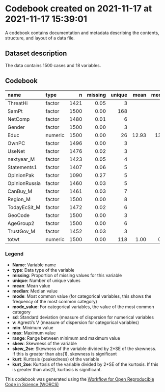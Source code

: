 Codebook created on 2021-11-17 at 2021-11-17 15:39:01
================

A codebook contains documentation and metadata describing the contents,
structure, and layout of a data file.

## Dataset description

The data contains 1500 cases and 18
variables.

## Codebook

| name          | type    |    n | missing | unique |  mean | median |    mode | mode\_value |   sd |    v |  min |   max | range | skew | skew\_2se |  kurt | kurt\_2se |
| :------------ | :------ | ---: | ------: | -----: | ----: | -----: | ------: | :---------- | ---: | ---: | ---: | ----: | ----: | ---: | --------: | ----: | --------: |
| ThreatHi      | factor  | 1421 |    0.05 |      3 |       |        |  842.00 | 0           |      | 0.48 |      |       |       |      |           |       |           |
| SamPt         | factor  | 1500 |    0.00 |    168 |       |        |    9.00 | 1           |      | 0.99 |      |       |       |      |           |       |           |
| NetComp       | factor  | 1480 |    0.01 |      6 |       |        |  695.00 | 1           |      | 0.67 |      |       |       |      |           |       |           |
| Gender        | factor  | 1500 |    0.00 |      3 |       |        |  907.00 | Female      |      | 0.48 |      |       |       |      |           |       |           |
| Educ          | numeric | 1500 |    0.00 |     26 | 12.93 |  13.00 |   13.00 |             | 2.96 |      | 5.00 | 49.00 | 44.00 | 2.88 |     22.81 | 25.87 |    102.42 |
| OwnPC         | factor  | 1496 |    0.00 |      3 |       |        |  824.00 | Yes         |      | 0.49 |      |       |       |      |           |       |           |
| UseNet        | factor  | 1476 |    0.02 |      3 |       |        | 1077.00 | Yes         |      | 0.39 |      |       |       |      |           |       |           |
| nextyear\_M   | factor  | 1423 |    0.05 |      4 |       |        |  886.00 | 3           |      | 0.51 |      |       |       |      |           |       |           |
| Statements1   | factor  | 1407 |    0.06 |      5 |       |        |  542.00 | 3           |      | 0.70 |      |       |       |      |           |       |           |
| OpinionPak    | factor  | 1090 |    0.27 |      5 |       |        |  472.00 | 2           |      | 0.67 |      |       |       |      |           |       |           |
| OpinionRussia | factor  | 1460 |    0.03 |      5 |       |        |  759.00 | 4           |      | 0.55 |      |       |       |      |           |       |           |
| CanBuy\_M     | factor  | 1461 |    0.03 |      7 |       |        |  573.00 | 3           |      | 0.74 |      |       |       |      |           |       |           |
| Region\_M     | factor  | 1500 |    0.00 |      8 |       |        |  504.00 | Southern    |      | 0.81 |      |       |       |      |           |       |           |
| TodayEcSit\_M | factor  | 1472 |    0.02 |      6 |       |        |  469.00 | 3           |      | 0.75 |      |       |       |      |           |       |           |
| GeoCode       | factor  | 1500 |    0.00 |      3 |       |        |  779.00 | Urban       |      | 0.50 |      |       |       |      |           |       |           |
| AgeGroup2     | factor  | 1500 |    0.00 |      6 |       |        |  428.00 | 1           |      | 0.78 |      |       |       |      |           |       |           |
| TrustGov\_M   | factor  | 1452 |    0.03 |      3 |       |        | 1300.00 | Trust       |      | 0.19 |      |       |       |      |           |       |           |
| totwt         | numeric | 1500 |    0.00 |    118 |  1.00 |   0.96 |    0.96 |             | 0.32 |      | 0.34 |  2.46 |  2.12 | 0.84 |      6.68 |  1.42 |      5.64 |

### Legend

  - **Name**: Variable name
  - **type**: Data type of the variable
  - **missing**: Proportion of missing values for this variable
  - **unique**: Number of unique values
  - **mean**: Mean value
  - **median**: Median value
  - **mode**: Most common value (for categorical variables, this shows
    the frequency of the most common category)
  - **mode\_value**: For categorical variables, the value of the most
    common category
  - **sd**: Standard deviation (measure of dispersion for numerical
    variables
  - **v**: Agresti’s V (measure of dispersion for categorical variables)
  - **min**: Minimum value
  - **max**: Maximum value
  - **range**: Range between minimum and maximum value
  - **skew**: Skewness of the variable
  - **skew\_2se**: Skewness of the variable divided by 2\*SE of the
    skewness. If this is greater than abs(1), skewness is significant
  - **kurt**: Kurtosis (peakedness) of the variable
  - **kurt\_2se**: Kurtosis of the variable divided by 2\*SE of the
    kurtosis. If this is greater than abs(1), kurtosis is significant.

This codebook was generated using the [Workflow for Open Reproducible
Code in Science (WORCS)](https://osf.io/zcvbs/)
